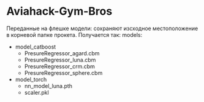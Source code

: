 # Aviahack-Gym-Bros

Переданные на флешке модели:
сохраняют изсходное местоположение в корневой папке прокета. Получается так:
models:
 - model_catboost
    - PresureRegressor_agard.cbm
    - PresureRegressor_luna.cbm
    - PresureRegressor_crm.cbm
    - PresureRegressor_sphere.cbm
 - model_torch
    - nn_model_luna.pth
    - scaler.pkl
